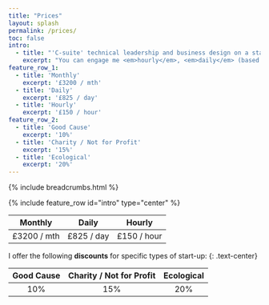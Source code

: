 ```yaml
---
title: "Prices"
layout: splash
permalink: /prices/
toc: false
intro: 
  - title: "'C-suite' technical leadership and business design on a start-up budget"
    excerpt: "You can engage me <em>hourly</em>, <em>daily</em> (based on a <b>7.4hr / day</b>, or <b>37hr / week</b>) or <em>monthly</em> (available 4 working days on-call per month). Bespoke arrangements are available on discussion. If you are unhappy with my service, <b>you don't pay</b>. <br /><i>Please note that all prices are quoted exclusive of VAT.</i>"
feature_row_1:
  - title: 'Monthly'
    excerpt: '£3200 / mth'
  - title: 'Daily'
    excerpt: '£825 / day'
  - title: 'Hourly'
    excerpt: '£150 / hour'
feature_row_2:
  - title: 'Good Cause'
    excerpt: '10%'
  - title: 'Charity / Not for Profit'
    excerpt: '15%'
  - title: 'Ecological'
    excerpt: '20%'
---
```


{% include breadcrumbs.html %}

{% include feature_row id="intro" type="center" %}

| Monthly | Daily | Hourly |
|:-------:|:-----:|:------:|
| £3200 / mth | £825 / day | £150 / hour |

I offer the following **discounts** for specific types of start-up:
{: .text-center}

| Good Cause | Charity / Not for Profit | Ecological |
|:-------:|:-----:|:------:|
| 10% | 15% | 20% |
